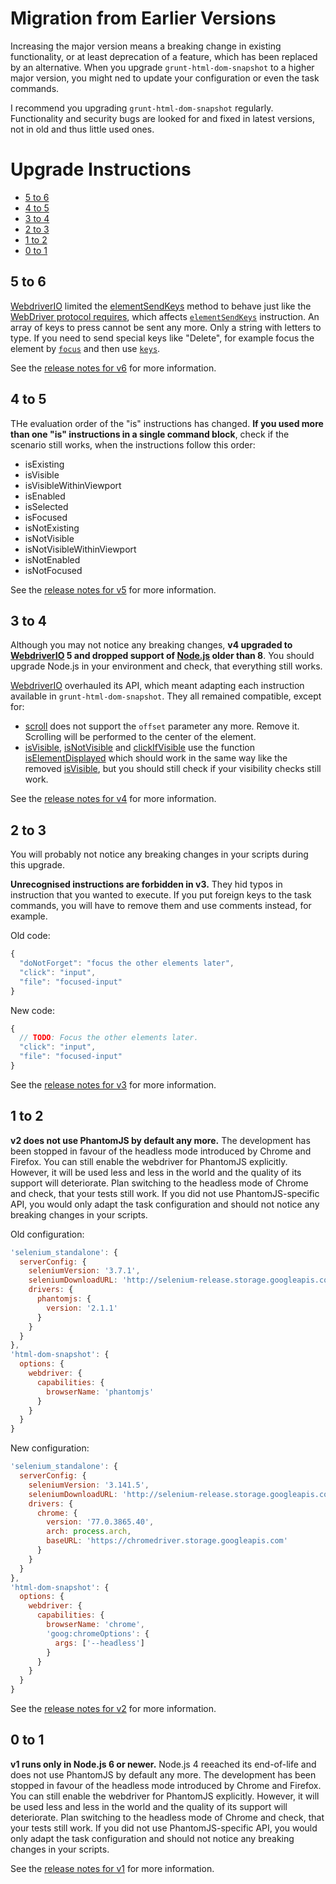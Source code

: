 # Migration from Earlier Versions

Increasing the major version means a breaking change in existing functionality, or at least deprecation of a feature, which has been replaced by an alternative. When you upgrade `grunt-html-dom-snapshot` to a higher major version, you might ned to update your configuration or even the task commands.

I recommend you upgrading `grunt-html-dom-snapshot` regularly. Functionality and security bugs are looked for and fixed in latest versions, not in old and thus little used ones.

# Upgrade Instructions

- [5 to 6](#5-to-6)
- [4 to 5](#4-to-5)
- [3 to 4](#3-to-4)
- [2 to 3](#2-to-3)
- [1 to 2](#1-to-2)
- [0 to 1](#0-to-1)

## 5 to 6

[WebdriverIO] limited the [elementSendKeys] method to behave just like the [WebDriver protocol requires](https://w3c.github.io/webdriver/#dfn-element-send-keys), which affects [`elementSendKeys`](INSTRUCTIONS.md#elementSendKeys) instruction. An array of keys to press cannot be sent any more. Only a string with letters to type. If you need to send special keys like "Delete", for example focus the element by [`focus`](INSTRUCTIONS.md#focus) and then use [`keys`](INSTRUCTIONS.md#keys).

See the [release notes for v6] for more information.

## 4 to 5

THe evaluation order of the "is" instructions has changed. **If you used more than one "is" instructions in a single command block**, check if the scenario still works, when the instructions follow this order:

* isExisting
* isVisible
* isVisibleWithinViewport
* isEnabled
* isSelected
* isFocused
* isNotExisting
* isNotVisible
* isNotVisibleWithinViewport
* isNotEnabled
* isNotFocused

See the [release notes for v5] for more information.

## 3 to 4

Although you may not notice any breaking changes, **v4 upgraded to [WebdriverIO] 5 and dropped support of [Node.js] older than 8**. You should upgrade Node.js in your environment and check, that everything still works.

[WebdriverIO] overhauled its API, which meant adapting each instruction available in `grunt-html-dom-snapshot`. They all remained compatible, except for:

* [scroll](INSTRUCTIONS.md#scroll) does not support the `offset` parameter any more. Remove it. Scrolling will be performed to the center of the element.
* [isVisible](INSTRUCTIONS.md#isvisible), [isNotVisible](INSTRUCTIONS.md#isnotvisible) and [clickIfVisible](INSTRUCTIONS.md#clickIfVisible) use the function [isElementDisplayed] which should work in the same way like the removed [isVisible], but you should still check if your visibility checks still work.

See the [release notes for v4] for more information.

## 2 to 3

You will probably not notice any breaking changes in your scripts during this upgrade.

**Unrecognised instructions are forbidden in v3.** They hid typos in instruction that you wanted to execute. If you put foreign keys to the task commands, you will have to remove them and use comments instead, for example.

Old code:

```js
{
  "doNotForget": "focus the other elements later",
  "click": "input",
  "file": "focused-input"
}
```

New code:

```js
{
  // TODO: Focus the other elements later.
  "click": "input",
  "file": "focused-input"
}
```

See the [release notes for v3] for more information.

## 1 to 2

**v2 does not use PhantomJS by default any more.** The development has been stopped in favour of the headless mode introduced by Chrome and Firefox. You can still enable the webdriver for PhantomJS explicitly. However, it will be used less and less in the world and the quality of its support will deteriorate. Plan switching to the headless mode of Chrome and check, that your tests still work. If you did not use PhantomJS-specific API, you would only adapt the task configuration and should not notice any breaking changes in your scripts.

Old configuration:

```js
'selenium_standalone': {
  serverConfig: {
    seleniumVersion: '3.7.1',
    seleniumDownloadURL: 'http://selenium-release.storage.googleapis.com',
    drivers: {
      phantomjs: {
        version: '2.1.1'
      }
    }
  }
},
'html-dom-snapshot': {
  options: {
    webdriver: {
      capabilities: {
        browserName: 'phantomjs'
      }
    }
  }
}
```

New configuration:

```js
'selenium_standalone': {
  serverConfig: {
    seleniumVersion: '3.141.5',
    seleniumDownloadURL: 'http://selenium-release.storage.googleapis.com',
    drivers: {
      chrome: {
        version: '77.0.3865.40',
        arch: process.arch,
        baseURL: 'https://chromedriver.storage.googleapis.com'
      }
    }
  }
},
'html-dom-snapshot': {
  options: {
    webdriver: {
      capabilities: {
        browserName: 'chrome',
        'goog:chromeOptions': {
          args: ['--headless']
        }
      }
    }
  }
}
```

See the [release notes for v2] for more information.

## 0 to 1

**v1 runs only in Node.js 6 or newer.** Node.js 4 reeached its end-of-life and does not use PhantomJS by default any more. The development has been stopped in favour of the headless mode introduced by Chrome and Firefox. You can still enable the webdriver for PhantomJS explicitly. However, it will be used less and less in the world and the quality of its support will deteriorate. Plan switching to the headless mode of Chrome and check, that your tests still work. If you did not use PhantomJS-specific API, you would only adapt the task configuration and should not notice any breaking changes in your scripts.

See the [release notes for v1] for more information.

[WebdriverIO]: http://webdriver.io/
[Node.js]: https://nodejs.org
[isElementDisplayed]: https://webdriver.io/docs/api/webdriver.html#iselementdisplayed
[isVisible]: http://v4.webdriver.io/api/state/isVisible.html
[elementSendKeys]: https://webdriver.io/docs/api/webdriver.html#elementsendkeys
[release notes for v6]: https://github.com/prantlf/grunt-html-dom-snapshot/releases/tag/v6.0.0
[release notes for v5]: https://github.com/prantlf/grunt-html-dom-snapshot/releases/tag/v5.0.0
[release notes for v4]: https://github.com/prantlf/grunt-html-dom-snapshot/releases/tag/v4.0.0
[release notes for v3]: https://github.com/prantlf/grunt-html-dom-snapshot/releases/tag/v3.0.0
[release notes for v2]: https://github.com/prantlf/grunt-html-dom-snapshot/releases/tag/v2.0.0
[release notes for v1]: https://github.com/prantlf/grunt-html-dom-snapshot/releases/tag/v1.0.0
